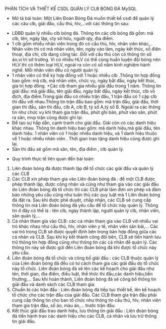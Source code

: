 PHÂN TÍCH VÀ THIẾT KẾ CSDL QUẢN LÝ CLB BÓNG ĐÁ MySQL 
- Mô tả bài toán:  Một Liên Đoàn Bóng Đá muốn thiết kế csdl để quản lý các câu clb, giải đấu, cầu thủ, 
hlv,…với các thông tin sau:
+ LĐBĐ quản lý nhiều clb bóng đá. Thông tin các clb bóng đá gồm: mã clb, tên, 
ngày lập, cty sở hữu, người qly, địa điểm. 
+ 1 clb gồm nhiều nhân viên trong đó có cầu thủ, hlv, nhân viên khác,..  Nhân viên 
thì có mã nhân viên, tên,  ngày vào làm,  ngày kết thúc, số điện thoại, địa chỉ, clb 
đang công tác .Đối với cầu thủ còn có thông tin số áo,vị trí sở trường. Vì có nhiều 
HLV có thể cùng huấn luyện đội bóng nên HLV thì có thêm loại HLV, ngoài ra 
còn có số năm kinh nghiệm hành nghề. Mỗi nhân viên đều có người quản lý. 
+ 1 nhân viên có thể ký hợp đồng với 1 hoặc nhiều clb .Thông tin hợp đồng bao 
gồm: mã clb, mã nhân viên, chức vụ, ngày bắt đầu, ngày kết thúc, giá trị hợp đồng. 
+Các clb tham gia nhiều giải đấu trong 1 năm. Thông tin giải đấu: mã giải đấu, tên 
giải đấu, ngày bắt đầu, ngày kết thúc, clb vô địch, địa điểm.Trong giải đấu có 
nhiều trận đấu, 1 trận đấu có 1 cặp clb thi đấu với nhau.Thông tin trận đấu bao 
gồm: mã trận đấu, giải đấu, thời gian thi đấu, sân thi đấu, clb A, clb B, tỷ số A,tỷ 
số B. Ngoài ra các thông tin như chức vụ khi tham gia trận đấu, phút ghi bàn, phút 
vào sân, phút ra sân, mvp trận cũng được ghi lại. 
+ Để tạo sự hấp dẫn, cạnh tranh cho giải đấu. Giải còn có các danh hiệu khác nhau. 
Thông tin danh hiệu bao gồm: mã danh hiệu,mã giải đấu, tên danh hiệu. 1 nhân 
viên có 1 hoặc nhiều danh hiệu, và 1 danh hiệu thuộc về 1 hoặc nhiều nhân viên . 
Thời gian trao tặng danh hiệu cũng được ghi lại. 
+ Sân thi đấu sẽ gồm mã sân, tên, địa điểm , clb quản lý.
-  Quy trình thực tế liên quan đến bài toán:
1) Liên đoàn bóng đá được thành lập để tổ chức các giải đấu và quản lý các CLB 
2) Các CLB xin phép tham gia vào Liên đoàn bóng đá : để một CLB được phép 
thành lập, được công nhận và cũng như tham gia vào các giải đấu do Liên đoàn 
bóng đá tổ chức thì các CLB phải làm đơn xin phép và đảm bảo những yêu cầu 
cũng như tuân thủ các quy luật mà 1 Liên đoàn bóng đá đặt ra. Sau khi được 
phê duyệt, chấp nhận, các CLB sẽ cung cấp thông tin mà Liên đoàn bóng đá yêu cầu để tổ chức này quản lý.
Thông tin ở đây có thể là : tên clb, ngày thành lập, người quản lý clb, nhân viên, sân quản lý,… 
3) Cá nhân tham gia vào CLB: các cá nhân tham gia vào CLB với nhiều vai trò 
khác nhau như cầu thủ, hlv, nhân viên y tế, nhân viên sân bãi,… Các vai trò 
trong CLB sẽ được quyết định bên trong bản hợp đồng giữa các cá nhân và 
CLB. Sau khi ký kết thành công đôi bên, CLB sẽ tiến hành lưu trữ thông tin 
hợp đồng cũng như thông tin các cá nhân để quản lý. Các thông tin này sẽ được 
gửi đến Liên đoàn bóng đá khi được tổ chức này yêu cầu. 
4) Liên đoàn bóng đá tổ chức và công bố giải đấu : các CLB thuộc quản lý của 
Liên đoàn bóng đá đều có tư cách tham gia các giải đấu do tổ chức này tổ chức. 
Liên đoàn bóng đá sẽ lên các kế hoạch cho giải đấu như tên, thời gian, địa 
điểm, điều luật, thể thức thi đấu,các danh hiệu,tiền thưởng,... Sau khi hoàn 
thành, Liên đoàn bóng đá sẽ công bố thông tin giải đấu và danh sách các CLB 
tham gia.  
5) Chuẩn bị các trận đấu : Liên đoàn bóng đá tiếp tục thiết kế, lên kế hoạch tổ 
chức cho các trận đấu của giải đấu. Các CLB tham gia trận đấu phải cung cấp 
thông tin cho ban tổ chức như thông tin cầu thủ, hlv, nhân viên tham gia trận 
đấu, số áo, màu áo,… trước trận đấu. 
6) Kết thúc giải đấu trao danh hiệu, lưu thông tin giải đấu : Liên đoàn bóng đá 
tiến hành trao các danh hiệu cho các CLB, cá nhân và lưu trữ thông tin giải 
đấu.
